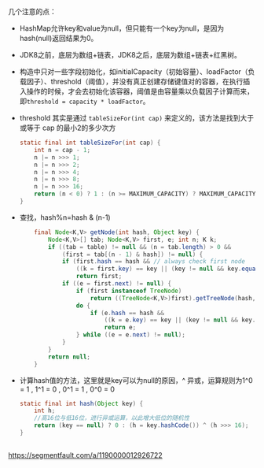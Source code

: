 几个注意的点：

- HashMap允许key和value为null，但只能有一个key为null，是因为hash(null)返回结果为0。

- JDK8之前，底层为数组+链表，JDK8之后，底层为数组+链表+红黑树。

- 构造中只对一些字段初始化，如initialCapacity（初始容量）、loadFactor（负载因子）、threshold（阈值），并没有真正创建存储键值对的容器，在执行插入操作的时候，才会去初始化该容器，阈值是由容量乘以负载因子计算而来，即`threshold = capacity * loadFactor`。

- threshold 其实是通过 `tableSizeFor(int cap)` 来定义的，该方法是找到大于或等于 cap 的最小2的多少次方

  ```java
  static final int tableSizeFor(int cap) {
      int n = cap - 1;
      n |= n >>> 1;
      n |= n >>> 2;
      n |= n >>> 4;
      n |= n >>> 8;
      n |= n >>> 16;
      return (n < 0) ? 1 : (n >= MAXIMUM_CAPACITY) ? MAXIMUM_CAPACITY : n + 1;
  }
  ```

- 查找，hash%n=hash & (n-1)

  ```java
      final Node<K,V> getNode(int hash, Object key) {
          Node<K,V>[] tab; Node<K,V> first, e; int n; K k;
          if ((tab = table) != null && (n = tab.length) > 0 &&
              (first = tab[(n - 1) & hash]) != null) {
              if (first.hash == hash && // always check first node
                  ((k = first.key) == key || (key != null && key.equals(k))))
                  return first;
              if ((e = first.next) != null) {
                  if (first instanceof TreeNode)
                      return ((TreeNode<K,V>)first).getTreeNode(hash, key);
                  do {
                      if (e.hash == hash &&
                          ((k = e.key) == key || (key != null && key.equals(k))))
                          return e;
                  } while ((e = e.next) != null);
              }
          }
          return null;
      }
  ```

- 计算hash值的方法，这里就是key可以为null的原因，^ 异或，运算规则为1^0 = 1 , 1^1 = 0 , 0^1 = 1 , 0^0 = 0

  ```java
  static final int hash(Object key) {
      int h;
      //高16位与低16位，进行异或运算，以此增大低位的随机性
      return (key == null) ? 0 : (h = key.hashCode()) ^ (h >>> 16);
  }
  ```

## 



https://segmentfault.com/a/1190000012926722